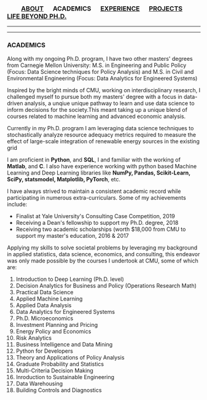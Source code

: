 ### &emsp;&emsp; [ABOUT](./index.md)  &emsp; ACADEMICS &emsp; [EXPERIENCE](./profexp.md) &emsp; [PROJECTS](./projects) &emsp; [LIFE BEYOND PH.D.](./extraCurricular.md)

-------  

------- 
### ACADEMICS
Along with my ongoing Ph.D. program, I have two other masters' degrees from Carnegie Mellon University:
M.S. in Engineering and Public Policy (Focus: Data Science techniques for Policy Analysis) and
M.S. in Civil and Environmental Engineering (Focus: Data Analytics for Engineered Systems)

Inspired by the bright minds of CMU, working on interdisciplinary research, I challenged myself to pursue both my masters' degree with a focus in data-driven analysis, a unqiue unique pathway to learn and use data science to inform decisions for the society.This meant taking up a unique blend of courses related to machine learning and advanced economic analysis. 

Currently in my Ph.D. program I am leveraging data science techniques to stochastically analyze resource adequacy metrics required to measure the effect of large-scale integration of renewable energy sources in the existing grid 

I am proficient in **Python**, and **SQL**, I and familiar with the working of **Matlab**, and **C**. I also have experience working with python based Machine Learning and Deep Learning libraries  like **NumPy, Pandas, Scikit-Learn, SciPy, statsmodel, Matplotlib, PyTorch**, etc.

I have always strived to maintain a consistent academic record while participating in numerous extra-curriculars. Some of my achievements include:
- Finalist at Yale University's Consulting Case Competition, 2019
- Receiving a Dean's fellowship to support my Ph.D. degree, 2018
- Receiving two academic scholarships (worth $18,000 from CMU to support my master's education, 2016 & 2017


Applying my skills to solve societal problems by leveraging my background in applied statistics, data science, economics, and consulting, this endeavor was only made possible by the courses I undertook at CMU, some of which are:

1. Introduction to Deep Learning (Ph.D. level)
2. Decision Analytics for Business and Policy (Operations Research Math)
3. Practical Data Science
4. Applied Machine Learning
5. Applied Data Analysis
6. Data Analytics for Engineered Systems
7. Ph.D. Microeconomics
8. Investment Planning and Pricing
9. Energy Policy and Economics
10. Risk Analytics
11. Business Intelligence and Data Mining
12. Python for Developers
13. Theory and Applications of Policy Analysis
14. Graduate Probability and Statistics
15. Multi-Criteria Decision Making
16. Inroduction to Sustainable Engineering
17. Data Warehousing
18. Building Controls and Diagnostics

